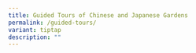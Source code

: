 ```yaml
---
title: Guided Tours of Chinese and Japanese Gardens
permalink: /guided-tours/
variant: tiptap
description: ""
---
```

